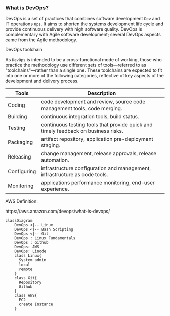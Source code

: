### What is DevOps?

DevOps is a set of practices that combines software development `Dev` and IT operations `Ops`. It aims to shorten the systems development life cycle and provide continuous delivery with high software quality. DevOps is complementary with Agile software development; several DevOps aspects came from the Agile methodology.

DevOps toolchain

As ``DevOps`` is intended to be a cross-functional mode of working, those who practice the methodology use different sets of tools—referred to as "toolchains"—rather than a single one. These toolchains are expected to fit into one or more of the following categories, reflective of key aspects of the development and delivery process.

| Tools | Description |
|-----  | -------     |
| Coding | code development and review, source code management tools, code merging. |
| Building | continuous integration tools, build status. |
| Testing | continuous testing tools that provide quick and timely feedback on business risks. |
| Packaging | artifact repository, application pre-deployment staging. |
| Releasing | change management, release approvals, release automation. |
| Configuring | infrastructure configuration and management, infrastructure as code tools. |
| Monitoring | applications performance monitoring, end-user experience. |

<p>AWS Definition:</p> 
https://aws.amazon.com/devops/what-is-devops/


```mermaid
classDiagram
    DevOps <|-- Linux
    DevOps <|-- Bash Scripting
    DevOps <|-- Git
    DevOps : Linux Fundamentals
    DevOps : Github
    DevOps: AWS
    DevOps: Linode
    class Linux{
      System admin
      local
      remote
    }
    class Git{
      Repository
      Github
    }
    class AWS{
      EC2
      create Instance
    }
